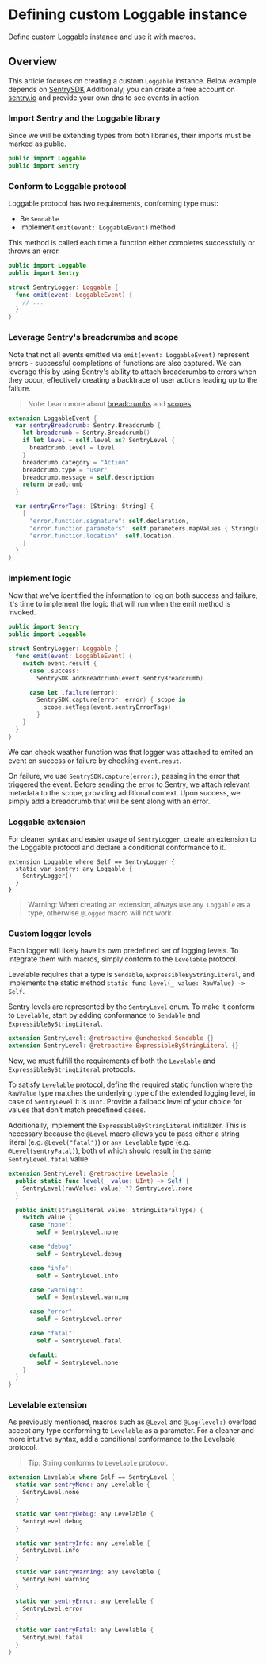 # Defining custom Loggable instance

Define custom Loggable instance and use it with macros.

## Overview

This article focuses on creating a custom `Loggable` instance.
Below example depends on [SentrySDK](https://github.com/getsentry/sentry-cocoa) Additionaly, you can create a free account on [sentry.io](http://sentry.io/) and provide your own dns to see events in action.

### Import Sentry and the Loggable library

Since we will be extending types from both libraries, their imports must be marked as public.
```swift
public import Loggable
public import Sentry
```

### Conform to Loggable protocol

Loggable protocol has two requirements, conforming type must:
* Be `Sendable`
* Implement `emit(event: LoggableEvent)` method

This method is called each time a function either completes successfully or throws an error.

```swift
public import Loggable
public import Sentry

struct SentryLogger: Loggable {
  func emit(event: LoggableEvent) {
    // ...
  }
}
```

### Leverage Sentry's breadcrumbs and scope

Note that not all events emitted via `emit(event: LoggableEvent)` represent errors - successful completions of functions are also captured. We can leverage this by using Sentry's ability to attach breadcrumbs to errors when they occur, effectively creating a backtrace of user actions leading up to the failure.

> Note:
> Learn more about [breadcrumbs](https://docs.sentry.io/product/issues/issue-details/breadcrumbs/) and [scopes](https://docs.sentry.io/platforms/apple/guides/ios/enriching-events/scopes/).

```swift
extension LoggableEvent {
  var sentryBreadcrumb: Sentry.Breadcrumb {
    let breadcrumb = Sentry.Breadcrumb()
    if let level = self.level as? SentryLevel {
      breadcrumb.level = level
    }
    breadcrumb.category = "Action"
    breadcrumb.type = "user"
    breadcrumb.message = self.description
    return breadcrumb
  }

  var sentryErrorTags: [String: String] {
    [
      "error.function.signature": self.declaration,
      "error.function.parameters": self.parameters.mapValues { String(reflecting: $0) }.description,
      "error.function.location": self.location,
    ]
  }
}

```

### Implement logic

Now that we've identified the information to log on both success and failure, it's time to implement the logic that will run when the emit method is invoked.

```swift
public import Sentry
public import Loggable

struct SentryLogger: Loggable {
  func emit(event: LoggableEvent) {
    switch event.result {
      case .success:
        SentrySDK.addBreadcrumb(event.sentryBreadcrumb)

      case let .failure(error):
        SentrySDK.capture(error: error) { scope in
          scope.setTags(event.sentryErrorTags)
        }
    }
  }
}
```

We can check weather function was that logger was attached to emited an event on success or failure by checking `event.resut`.

On failure, we use `SentrySDK.capture(error:)`, passing in the error that triggered the event. Before sending the error to Sentry, we attach relevant metadata to the scope, providing additional context. Upon success, we simply add a breadcrumb that will be sent along with an error.

### Loggable extension

For cleaner syntax and easier usage of `SentryLogger`, create an extension to the Loggable protocol and declare a conditional conformance to it.

```
extension Loggable where Self == SentryLogger {
  static var sentry: any Loggable {
    SentryLogger()
  }
}
```

> Warning:
> When creating an extension, always use `any Loggable` as a type, otherwise `@Logged` macro will not work.

### Custom logger levels

Each logger will likely have its own predefined set of logging levels. To integrate them with macros, simply conform to the `Levelable` protocol.

Levelable requires that a type is `Sendable`, `ExpressibleByStringLiteral`, and implements the static method `static func level(_ value: RawValue) -> Self`.

Sentry levels are represented by the `SentryLevel` enum. To make it conform to `Levelable`, start by adding conformance to `Sendable` and `ExpressibleByStringLiteral`.

```swift
extension SentryLevel: @retroactive @unchecked Sendable {}
extension SentryLevel: @retroactive ExpressibleByStringLiteral {}
```

Now, we must fulfill the requirements of both the `Levelable`  and `ExpressibleByStringLiteral` protocols.

To satisfy `Levelable` protocol, define the required static function where the `RawValue` type matches the underlying type of the extended logging level, in case of `SentryLevel` it is `UInt`. Provide a fallback level of your choice for values that don’t match predefined cases.

Additionally, implement the `ExpressibleByStringLiteral` initializer. This is necessary because the `@Level` macro allows you to pass either a string literal (e.g. `@Level("fatal")`) or `any Levelable` type (e.g. `@Level(sentryFatal)`), both of which should result in the same `SentryLevel.fatal` value.

```swift
extension SentryLevel: @retroactive Levelable {
  public static func level(_ value: UInt) -> Self {
    SentryLevel(rawValue: value) ?? SentryLevel.none
  }

  public init(stringLiteral value: StringLiteralType) {
    switch value {
      case "none":
        self = SentryLevel.none

      case "debug":
        self = SentryLevel.debug

      case "info":
        self = SentryLevel.info

      case "warning":
        self = SentryLevel.warning

      case "error":
        self = SentryLevel.error

      case "fatal":
        self = SentryLevel.fatal

      default:
        self = SentryLevel.none
    }
  }
}
```

### Levelable extension

As previously mentioned, macros such as `@Level` and `@Log(level:)` overload accept any type conforming to `Levelable` as a parameter. For a cleaner and more intuitive syntax, add a conditional conformance to the Levelable protocol.

> Tip:
> String conforms to `Levelable` protocol.

```swift
extension Levelable where Self == SentryLevel {
  static var sentryNone: any Levelable {
    SentryLevel.none
  }

  static var sentryDebug: any Levelable {
    SentryLevel.debug
  }

  static var sentryInfo: any Levelable {
    SentryLevel.info
  }

  static var sentryWarning: any Levelable {
    SentryLevel.warning
  }

  static var sentryError: any Levelable {
    SentryLevel.error
  }

  static var sentryFatal: any Levelable {
    SentryLevel.fatal
  }
}
```

